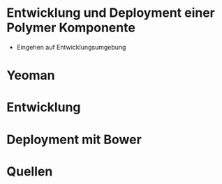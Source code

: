 # Entwicklung und Deployment einer Polymer Komponente

- Eingehen auf Entwicklungsumgebung


# Yeoman

# Entwicklung

# Deployment mit Bower

# Quellen

